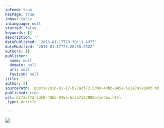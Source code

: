 ```yaml
---
inFeed: true
hasPage: true
inNav: false
inLanguage: null
starred: false
keywords: []
description: ''
datePublished: '2016-01-17T23:30:11.437Z'
dateModified: '2016-01-17T23:28:55.932Z'
authors: []
publisher:
  name: null
  domain: null
  url: null
  favicon: null
title: ''
author: []
sourcePath: _posts/2016-01-17-b27acf72-5db9-40bb-945e-5c2a7a92880b.md
published: true
url: b27acf72-5db9-40bb-945e-5c2a7a92880b/index.html
_type: Article

---
```

![](https://the-grid-user-content.s3-us-west-2.amazonaws.com/11bcb99d-b447-41dc-8323-7a526d8e13ce.jpg)